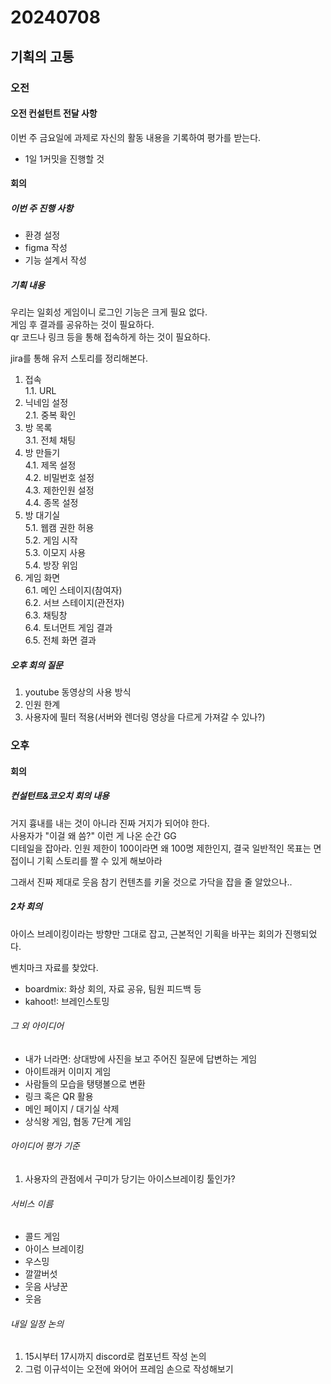 # 20240708
## 기획의 고통
### 오전

#### 오전 컨설턴트 전달 사항
이번 주 금요일에 과제로 자신의 활동 내용을 기록하여 평가를 받는다.  
- 1일 1커밋을 진행할 것  

#### 회의
##### 이번 주 진행 사항
- 환경 설정
- figma 작성
- 기능 설계서 작성

##### 기획 내용
우리는 일회성 게임이니 로그인 기능은 크게 필요 없다.  
게임 후 결과를 공유하는 것이 필요하다.  
qr 코드나 링크 등을 통해 접속하게 하는 것이 필요하다.  

jira를 통해 유저 스토리를 정리해본다.  

1. 접속  
  1.1. URL  
2. 닉네임 설정  
  2.1. 중복 확인   
3. 방 목록  
  3.1. 전체 채팅  
4. 방 만들기  
  4.1. 제목 설정  
  4.2. 비밀번호 설정  
  4.3. 제한인원 설정  
  4.4. 종목 설정  
5. 방 대기실  
  5.1. 웹캠 권한 허용  
  5.2. 게임 시작  
  5.3. 이모지 사용  
  5.4. 방장 위임  
6. 게임 화면  
  6.1. 메인 스테이지(참여자)  
  6.2. 서브 스테이지(관전자)  
  6.3. 채팅창  
  6.4. 토너먼트 게임 결과  
  6.5. 전체 화면 결과  

##### 오후 회의 질문
1. youtube 동영상의 사용 방식  
2. 인원 한계
3. 사용자에 필터 적용(서버와 렌더링 영상을 다르게 가져갈 수 있나?)

### 오후

#### 회의
##### 컨설턴트&코오치 회의 내용
거지 흉내를 내는 것이 아니라 진짜 거지가 되어야 한다.  
사용자가 "이걸 왜 씀?" 이런 게 나온 순간 GG  
디테일을 잡아라. 인원 제한이 100이라면 왜 100명 제한인지, 결국 일반적인 목표는 면접이니 기획 스토리를 짤 수 있게 해보아라  

그래서 진짜 제대로 웃음 참기 컨텐츠를 키울 것으로 가닥을 잡을 줄 알았으나..

##### 2차 회의
아이스 브레이킹이라는 방향만 그대로 잡고, 근본적인 기획을 바꾸는 회의가 진행되었다.  

벤치마크 자료를 찾았다.  
- boardmix: 화상 회의, 자료 공유, 팀원 피드백 등
- kahoot!: 브레인스토밍  

###### 그 외 아이디어  
- 내가 너라면: 상대방에 사진을 보고 주어진 질문에 답변하는 게임  
- 아이트래커 이미지 게임  
- 사람들의 모습을 탱탱볼으로 변환
- 링크 혹은 QR 활용
- 메인 페이지 / 대기실 삭제
- 상식왕 게임, 협동 7단계 게임

###### 아이디어 평가 기준
1. 사용자의 관점에서 구미가 당기는 아이스브레이킹 툴인가?

###### 서비스 이름
- 콜드 게임
- 아이스 브레이킹
- 우스밍
- 깔깔버섯
- 웃음 사냥꾼
- 웃음

###### 내일 일정 논의
1. 15시부터 17시까지 discord로 컴포넌트 작성 논의
2. 그럼 이규석이는 오전에 와어어 프레임 손으로 작성해보기